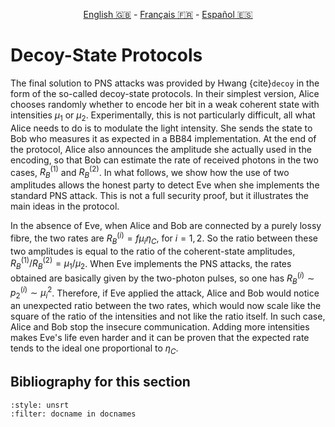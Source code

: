 <p style="text-align: center;">
    <a id="linken" href="../../../../en/content/index.html">English &#x1F1EC;&#x1F1E7;</a> - 
    <a id="linkfr" href="../../../../fr/content/index.html">Français &#x1F1EB;&#x1F1F7;</a> - 
    <a id="linkes" href="../../../../es/content/index.html">Español &#x1F1EA;&#x1F1F8;</a>
</p>
<script>
    currentPage = window.location.href;
    beforeLang = currentPage.slice(0, currentPage.indexOf("content") - 3);
    afterLang = currentPage.slice(currentPage.indexOf("content"));
    document.getElementById("linken").href = beforeLang + "en/" + afterLang;
    document.getElementById("linkfr").href = beforeLang + "fr/" + afterLang;
    document.getElementById("linkes").href = beforeLang + "es/" + afterLang;
</script>




# Decoy-State Protocols

The final solution to PNS attacks was provided by Hwang {cite}`decoy` in the form of the so-called decoy-state protocols. In their simplest version, Alice chooses randomly whether to encode her bit in a weak coherent state with intensities $\mu_1$ or $\mu_2$. Experimentally, this is not particularly difficult, all what Alice needs to do is to modulate the light intensity. She sends the state to Bob who measures it as expected in a BB84 implementation. At the end of the protocol, Alice also announces the amplitude she actually used in the encoding, so that Bob can estimate the rate of received photons in the two cases, $R_B^{(1)}$ and $R_B^{(2)}$. In what follows, we show how the use of two amplitudes allows the honest party to detect Eve when she implements the standard PNS attack. This is not a full security proof, but it illustrates the main ideas in the protocol.

In the absence of Eve, when Alice and Bob are connected by a purely lossy fibre, the two rates are $R_B^{(i)}=f\mu_i\eta_C$, for $i=1,2$. So the ratio between these two amplitudes is equal to the ratio of the coherent-state amplitudes, $R_B^{(1)} /R_B^{(2)}=\mu_1/\mu_2$. When Eve implements the PNS attacks, the rates obtained are basically given by the two-photon pulses, so one has $R_B^{(i)}\sim p_2^{(i)}\sim\mu_i^2$. Therefore, if Eve applied the attack, Alice and Bob would notice an unexpected ratio between the two rates, which would now scale like the square of the ratio of the intensities and not like the ratio itself. In such case, Alice and Bob stop the insecure communication. Adding more intensities makes Eve's life even harder and it can be proven that the expected rate tends to the ideal one proportional to $\eta_C$. 

## Bibliography for this section
```{bibliography}
:style: unsrt
:filter: docname in docnames
```

